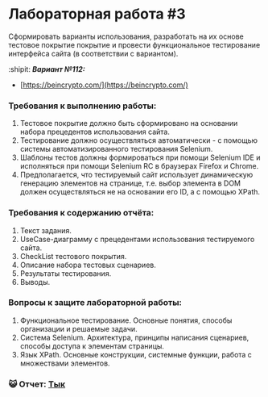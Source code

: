 # Лабораторная работа #3
Сформировать варианты использования, разработать на их основе тестовое покрытие покрытие и провести функциональное тестирование интерфейса сайта (в соответствии с вариантом).

:shipit: ***Вариант №112:*** </br>
- [https://beincrypto.com/](https://beincrypto.com/)

### Требования к выполнению работы:

1. Тестовое покрытие должно быть сформировано на основании набора прецедентов использования сайта.
2. Тестирование должно осуществляться автоматически - с помощью системы автоматизированного тестирования Selenium.
3. Шаблоны тестов должны формироваться при помощи Selenium IDE и исполняться при помощи Selenium RC в браузерах Firefox и Chrome.
4. Предполагается, что тестируемый сайт использует динамическую генерацию элементов на странице, т.е. выбор элемента в DOM должен осуществляться не на основании его ID, а с помощью XPath.

### Требования к содержанию отчёта:

1. Текст задания.
2. UseCase-диаграмму с прецедентами использования тестируемого сайта.
3. CheckList тестового покрытия.
4. Описание набора тестовых сценариев.
5. Результаты тестирования.
6. Выводы.

### Вопросы к защите лабораторной работы:

1. Функциональное тестирование. Основные понятия, способы организации и решаемые задачи.
2. Система Selenium. Архитектура, принципы написания сценариев, способы доступа к элементам страницы.
3. Язык XPath. Основные конструкции, системные функции, работа с множествами элементов.

### :smiley_cat: Отчет: [Тык](https://github.com/DeltaHeavyVIP/Itmo_Course_3/blob/master/%D0%A1%D0%B5%D0%BC%D0%B5%D1%81%D1%82%D1%80%206/%D0%A2%D0%9F%D0%9E/%D0%9E%D1%82%D1%87%D0%B5%D1%82_3_%D0%BB%D0%B0%D0%B1%D0%B0.docx)
